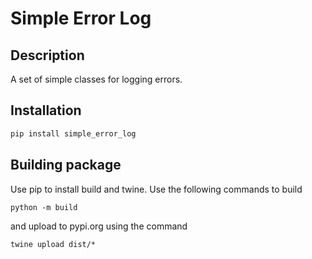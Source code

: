 # Simple Error Log

## Description

A set of simple classes for logging errors.

## Installation

```bash
pip install simple_error_log
```

## Building package

Use pip to install build and twine. Use the following commands to build

```python -m build``` 

and upload to pypi.org using the command

```twine upload dist/*``` 
